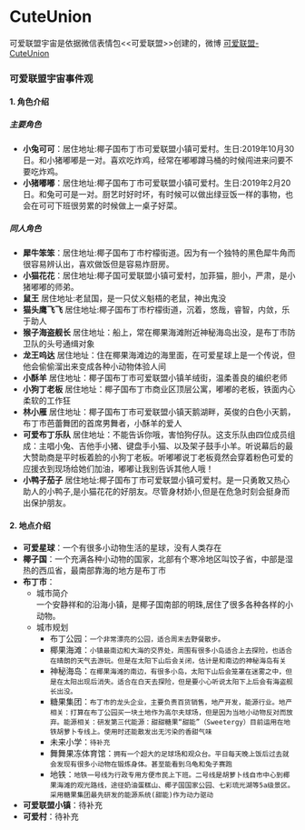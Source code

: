 # CuteUnion
可爱联盟宇宙是依据微信表情包<<可爱联盟>>创建的，微博 [可爱联盟-CuteUnion](https://weibo.com/n/%E5%8F%AF%E7%88%B1%E8%81%94%E7%9B%9F-CuteUnion)
### 可爱联盟宇宙事件观
#### 1. 角色介绍
##### 主要角色
- **小兔可可**：居住地址:椰子国布丁市可爱联盟小镇可爱村。生日:2019年10月30日。和小猪嘟嘟是一对。喜欢吃炸鸡，经常在嘟嘟蹲马桶的时候闯进来问要不要吃炸鸡。
- **小猪嘟嘟**：居住地址:椰子国布丁市可爱联盟小镇可爱村。生日:2019年2月20日。和兔可可是一对。厨艺时好时坏，有时候可以做出绿豆饭一样的事物，也会在可可下班很劳累的时候做上一桌子好菜。
##### 同人角色
- **犀牛笨笨**：居住地址:椰子国布丁市柠檬街道。因为有一个独特的黑色犀牛角而很容易辨认出，喜欢做饭但是容易炸厨房。
- **小猫花花**：居住地址:椰子国可爱联盟小镇可爱村，加菲猫，胆小，严肃，是小猪嘟嘟的师弟。
- **鼠王** 居住地址:老鼠国，是一只仗义魁梧的老鼠，神出鬼没
- **猫头鹰飞飞** 居住地址:椰子国布丁市柠檬街道，沉着，悠哉，睿智，内敛，乐于助人
- **猴子海盗舰长** 居住地址：船上，常在椰果海滩附近神秘海岛出没，是布丁市防卫队的头号通缉对象
- **龙王呜达** 居住地址：住在椰果海滩边的海里面，在可爱星球上是一个传说，但他会偷偷溜出来变成各种小动物体验人间
- **小酥羊** 居住地址：椰子国布丁市可爱联盟小镇羊绒街，温柔善良的编织老师
- **小狗丁老板** 居住地址：椰子国布丁市商业区顶层公寓，嘟嘟的老板，铁面内心柔软的工作狂
- **林小雁** 居住地址：椰子国布丁市可爱联盟小镇天鹅湖畔，英俊的白色小天鹅，布丁市芭蕾舞团的首席男舞者，小酥羊的爱人
- **可爱布丁乐队** 居住地址：不能告诉你哦，害怕狗仔队。这支乐队由四位成员组成：主唱小兔、吉他手小猪、键盘手小猫、以及架子鼓手小羊。听说幕后的最大赞助商是平时板着脸的小狗丁老板。听嘟嘟说丁老板竟然会穿着粉色可爱的应援衣到现场给她们加油，嘟嘟让我别告诉其他人哦！
- **小鸭子茄子** 居住地址:椰子国布丁市可爱联盟小镇可爱村。是一只勇敢又热心助人的小鸭子,是小猫花花的好朋友。尽管身材娇小,但是在危急时刻会挺身而出保护朋友。
#### 2. 地点介绍
- **可爱星球**：一个有很多小动物生活的星球，没有人类存在
- **椰子国**：一个充满各种小动物的国家，北部有个寒冷地区叫饺子省，中部是湿热的西瓜省，最南部靠海的地方是布丁市
- **布丁市**：
    - 城市简介<br>
    一个安静祥和的沿海小镇，是椰子国南部的明珠,居住了很多各种各样的小动物。
    - 城市规划
        - 布丁公园：`一个非常漂亮的公园，适合周末去野餐散步。`
        - 椰果海滩：`小镇最南边和大海的交界处，周围有很多小岛适合上去探险，也适合在晴朗的天气去游玩。但是在太阳下山后会关闭，估计是和南边的神秘海岛有关`
        - 神秘海岛：`在椰果海滩的南边，有很多小岛，太阳下山后会笼罩在迷雾之中，但是在太阳出现后消失。适合在白天去探险，但是要小心听说太阳下上后会有海盗舰长出没。`
        - 糖果集团：`布丁市的龙头企业，主要负责百货销售，地产开发，能源行业。地产相关：打算在布丁公园买一块土地作为高尔夫球场，但是因为当地小动物反对而放弃。能源相关：研发第三代能源：甜甜糖果“甜能”（Sweetergy）目前运用在地铁胡萝卜专线上。使用时还能散发出无污染的香甜气味`
        - 未来小学：`待补充`
        - 舞舞果冻体育馆：`拥有一个超大的足球场和观众台。平日每天晚上饭后过去就会发现有很多小动物在锻炼身体。甚至能看到乌龟和兔子赛跑`
        - 地铁：`地铁一号线为行政专用方便市民上下班。二号线是胡萝卜线自市中心到椰果海滩的观光路线，途径奶油蛋糕山、椰子国国家公园、七彩琉光湖等5a级景区。采用糖果集团最先研发的能源系统(甜能)作为动力驱动`
- **可爱联盟小镇**：待补充
- **可爱村**：待补充
